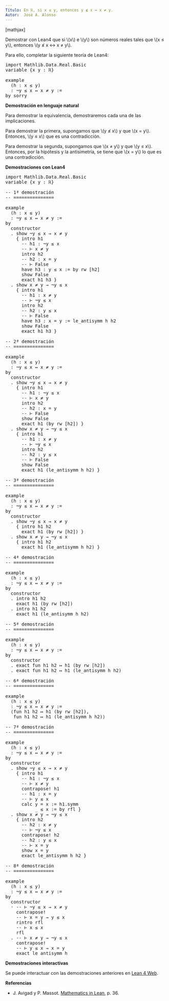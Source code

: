 ```yaml
---
Título: En ℝ, si x ≤ y, entonces y ≰ x ↔ x ≠ y.
Autor:  José A. Alonso
---
```


[mathjax]

Demostrar con Lean4 que si \\(x\\) e \\(y\\) son números reales tales que \\(x ≤ y\\), entonces \\(y ≰ x ↔ x ≠ y\\).

Para ello, completar la siguiente teoría de Lean4:

<pre lang="lean">
import Mathlib.Data.Real.Basic
variable {x y : ℝ}

example
  (h : x ≤ y)
  : ¬y ≤ x ↔ x ≠ y :=
by sorry
</pre>
<!--more-->

<b>Demostración en lenguaje natural</b>

Para demostrar la equivalencia, demostraremos cada una de las implicaciones.

Para demostrar la primera, supongamos que \\(y ≰ x\\) y que \\(x = y\\). Entonces, \\(y ≤ x\\) que es una contradicción.

Para demostrar la segunda, supongamos que \\(x ≠ y\\) y que \\(y ≤ x\\). Entonces, por la hipótesis y la antisimetría, se tiene que \\(x = y\\) lo que es una contradicción.

<b>Demostraciones con Lean4</b>

<pre lang="lean">
import Mathlib.Data.Real.Basic
variable {x y : ℝ}

-- 1ª demostración
-- ===============

example
  (h : x ≤ y)
  : ¬y ≤ x ↔ x ≠ y :=
by
  constructor
  . show ¬y ≤ x → x ≠ y
    { intro h1
      -- h1 : ¬y ≤ x
      -- ⊢ x ≠ y
      intro h2
      -- h2 : x = y
      -- ⊢ False
      have h3 : y ≤ x := by rw [h2]
      show False
      exact h1 h3 }
  . show x ≠ y → ¬y ≤ x
    { intro h1
      -- h1 : x ≠ y
      -- ⊢ ¬y ≤ x
      intro h2
      -- h2 : y ≤ x
      -- ⊢ False
      have h3 : x = y := le_antisymm h h2
      show False
      exact h1 h3 }

-- 2ª demostración
-- ===============

example
  (h : x ≤ y)
  : ¬y ≤ x ↔ x ≠ y :=
by
  constructor
  . show ¬y ≤ x → x ≠ y
    { intro h1
      -- h1 : ¬y ≤ x
      -- ⊢ x ≠ y
      intro h2
      -- h2 : x = y
      -- ⊢ False
      show False
      exact h1 (by rw [h2]) }
  . show x ≠ y → ¬y ≤ x
    { intro h1
      -- h1 : x ≠ y
      -- ⊢ ¬y ≤ x
      intro h2
      -- h2 : y ≤ x
      -- ⊢ False
      show False
      exact h1 (le_antisymm h h2) }

-- 3ª demostración
-- ===============

example
  (h : x ≤ y)
  : ¬y ≤ x ↔ x ≠ y :=
by
  constructor
  . show ¬y ≤ x → x ≠ y
    { intro h1 h2
      exact h1 (by rw [h2]) }
  . show x ≠ y → ¬y ≤ x
    { intro h1 h2
      exact h1 (le_antisymm h h2) }

-- 4ª demostración
-- ===============

example
  (h : x ≤ y)
  : ¬y ≤ x ↔ x ≠ y :=
by
  constructor
  . intro h1 h2
    exact h1 (by rw [h2])
  . intro h1 h2
    exact h1 (le_antisymm h h2)

-- 5ª demostración
-- ===============

example
  (h : x ≤ y)
  : ¬y ≤ x ↔ x ≠ y :=
by
  constructor
  . exact fun h1 h2 ↦ h1 (by rw [h2])
  . exact fun h1 h2 ↦ h1 (le_antisymm h h2)

-- 6ª demostración
-- ===============

example
  (h : x ≤ y)
  : ¬y ≤ x ↔ x ≠ y :=
  ⟨fun h1 h2 ↦ h1 (by rw [h2]),
   fun h1 h2 ↦ h1 (le_antisymm h h2)⟩

-- 7ª demostración
-- ===============

example
  (h : x ≤ y)
  : ¬y ≤ x ↔ x ≠ y :=
by
  constructor
  . show ¬y ≤ x → x ≠ y
    { intro h1
      -- h1 : ¬y ≤ x
      -- ⊢ x ≠ y
      contrapose! h1
      -- h1 : x = y
      -- ⊢ y ≤ x
      calc y = x := h1.symm
           _ ≤ x := by rfl }
  . show x ≠ y → ¬y ≤ x
    { intro h2
      -- h2 : x ≠ y
      -- ⊢ ¬y ≤ x
      contrapose! h2
      -- h2 : y ≤ x
      -- ⊢ x = y
      show x = y
      exact le_antisymm h h2 }

-- 8ª demostración
-- ===============

example
  (h : x ≤ y)
  : ¬y ≤ x ↔ x ≠ y :=
by
  constructor
  · -- ⊢ ¬y ≤ x → x ≠ y
    contrapose!
    -- ⊢ x = y → y ≤ x
    rintro rfl
    -- ⊢ x ≤ x
    rfl
  . -- ⊢ x ≠ y → ¬y ≤ x
    contrapose!
    -- ⊢ y ≤ x → x = y
    exact le_antisymm h
</pre>

<b>Demostraciones interactivas</b>

Se puede interactuar con las demostraciones anteriores en <a href="https://live.lean-lang.org/#url=https://raw.githubusercontent.com/jaalonso/Calculemus2/main/src/CNS_de_distintos.lean" rel="noopener noreferrer" target="_blank">Lean 4 Web</a>.

<b>Referencias</b>

<ul>
<li> J. Avigad y P. Massot. <a href="https://bit.ly/3U4UjBk">Mathematics in Lean</a>, p. 36.</li>
</ul>
